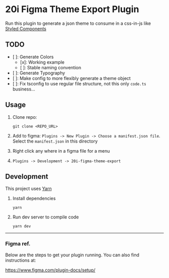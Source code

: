 # 20i Figma Theme Export Plugin

Run this plugin to generate a json theme to consume in a css-in-js like [Styled Components](https://styled-components.com/)

## TODO

-   [ ]: Generate Colors
    -   [x]: Working example
    -   [ ]: Stable naming convention
-   [ ]: Generate Typography
-   [ ]: Make config to more flexibly generate a theme object
-   [ ]: Fix tsconfig to use regular file structure, not this only `code.ts` business...

## Usage

1. Clone repo:

    ```
    git clone <REPO_URL>
    ```

1. Add to figma: `Plugins -> New Plugin -> Choose a manifest.json file`. Select the `manifest.json` in this directory
1. Right click any where in a figma file for a menu
1. `Plugins -> Development -> 20i-figma-theme-export`

## Development

This project uses [Yarn](https://yarnpkg.com/)

1. Install dependencies
    ```
    yarn
    ```
1. Run dev server to compile code
    ```
    yarn dev
    ```

---

### Figma ref.

Below are the steps to get your plugin running. You can also find instructions at:

https://www.figma.com/plugin-docs/setup/
